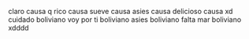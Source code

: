 claro causa
q rico causa
sueve causa
asies causa
delicioso causa xd
cuidado boliviano
voy por ti boliviano
asies boliviano
falta mar boliviano xdddd
